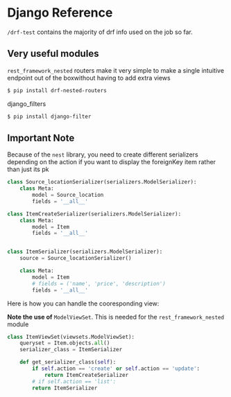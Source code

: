 # Django Reference

`/drf-test` contains the majority of drf info used on the job so far.


## Very useful modules

`rest_framework_nested` routers make it very simple to make a single intuitive endpoint out of the boxwithout having to add extra views

```bash
$ pip install drf-nested-routers
```
django_filters
```bash
$ pip install django-filter
```


## Important Note

Because of the `nest` library, you need to create different serializers depending on the action if you want to display the foreignKey item rather than just its pk
```python
class Source_locationSerializer(serializers.ModelSerializer):
    class Meta:
        model = Source_location
        fields = '__all__'

class ItemCreateSerializer(serializers.ModelSerializer):
    class Meta:
        model = Item
        fields = '__all__'


class ItemSerializer(serializers.ModelSerializer):
    source = Source_locationSerializer()

    class Meta:
        model = Item
        # fields = ('name', 'price', 'description')
        fields = '__all__'
```

Here is how you can handle the cooresponding view:

**Note the use of** `ModelViewSet`. This is needed for the `rest_framework_nested` module

```python
class ItemViewSet(viewsets.ModelViewSet):
    queryset = Item.objects.all()
    serializer_class = ItemSerializer

    def get_serializer_class(self):
        if self.action == 'create' or self.action == 'update':
            return ItemCreateSerializer
        # if self.action == 'list':
        return ItemSerializer
```


